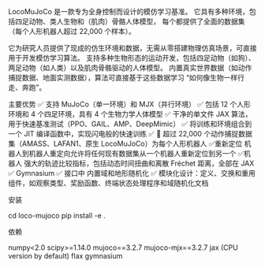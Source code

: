 LocoMuJoCo 是一款专为全身控制而设计的模仿学习基准。
它具有多种环境，包括四足动物、类人生物和（肌肉）骨骼人体模型， 每个都提供了全面的数据集（每个人形机器人超过 22,000 个样本）。


它为研究人员提供了现成的仿生环境和数据，无需从零搭建物理仿真场景，可直接用于开发模仿学习算法。
支持多种生物形态的运动开发，包括四足动物（如狗）、两足动物（如人类）以及肌肉骨骼驱动的人体模型。
内置真实世界数据（如动作捕捉数据、地面实测数据），算法可直接基于这些数据学习 “如何像生物一样行走、奔跑”。

主要优势
✅ 支持 MuJoCo（单一环境）和 MJX（并行环境）
✅ 包括 12 个人形环境和 4 个四足环境，具有 4 个生物力学人体模型
✅ 干净的单文件 JAX 算法，用于快速基准测试（PPO、GAIL、AMP、DeepMimic）
✅ 将训练和环境组合到一个 JIT 编译函数中，实现闪电般的快速训练
✅ 🚀 超过 22,000 个动作捕捉数据集（AMASS、LAFAN1、原生 LocoMuJoCo）为每个人形机器人
✅重新定位 机器人到机器人重定向允许将任何现有数据集从一个机器人重新定位到另一个
✅机器人 强大的轨迹比较指标，包括动态时间扭曲和离散 Fréchet 距离，全部在 JAX
✅ Gymnasium
✅ 接口中 内置域和地形随机化
✅ 模块化设计：定义、交换和重用组件，如观察类型、奖励函数、终端状态处理程序和域随机化文档

安装

cd loco-mujoco
pip install -e . 

依赖

numpy<2.0
scipy>=1.14.0
mujoco==3.2.7
mujoco-mjx==3.2.7
jax (CPU version by default)
flax
gymnasium